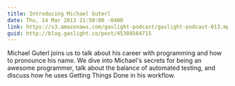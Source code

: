 ```yaml
---
title: Introducing Michael Guterl
date: Thu, 14 Mar 2013 21:50:00 -0400
link: https://s3.amazonaws.com/gaslight-podcast/gaslight-podcast-013.mp3
guid: http://blog.gaslight.co/post/45388564715
---
```


Michael Guterl joins us to talk about his career with programming and how to
pronounce his name. We dive into Michael's secrets for being an awesome
programmer, talk about the balance of automated testing, and discuss how he uses
Getting Things Done in his workflow.
